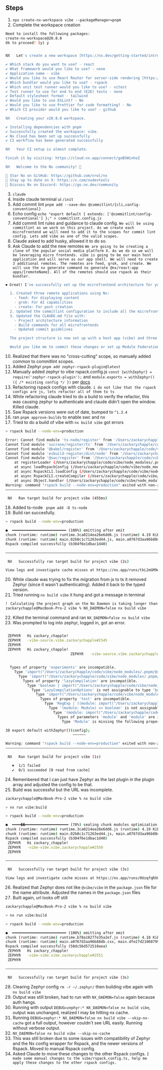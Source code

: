 ## Steps
1. `npx create-nx-workspace vibe --packageManager=pnpm`
2. Complete the workspace creation
```bash
Need to install the following packages:
create-nx-workspace@20.8.0
Ok to proceed? (y) y


NX   Let's create a new workspace [https://nx.dev/getting-started/intro]

✔ Which stack do you want to use? · react
✔ What framework would you like to use? · none
✔ Application name · vibe
✔ Would you like to use React Router for server-side rendering [https://reactrouter.com/]? · No
✔ Which bundler would you like to use? · rspack
✔ Which unit test runner would you like to use? · vitest
✔ Test runner to use for end to end (E2E) tests · none
✔ Default stylesheet format · tailwind
✔ Would you like to use ESLint? · No
✔ Would you like to use Prettier for code formatting? · No
✔ Which CI provider would you like to use? · github

NX   Creating your v20.8.0 workspace.

✔ Installing dependencies with pnpm
✔ Successfully created the workspace: vibe.
✔ Nx Cloud has been set up successfully
✔ CI workflow has been generated successfully

NX   Your CI setup is almost complete.

Finish it by visiting: https://cloud.nx.app/connect/goBSWinhoZ

NX   Welcome to the Nx community! 👋

🌟 Star Nx on GitHub: https://github.com/nrwl/nx
📢 Stay up to date on X: https://x.com/nxdevtools
💬 Discuss Nx on Discord: https://go.nx.dev/community
```
3. `claude`
4. Inside claude terminal ui `/init`
5. Add commit lint `pnpm add --save-dev @commitlint/{cli,config-conventional}`
6. Echo config `echo "export default { extends: ['@commitlint/config-conventional'] };" > commitlint.config.js`
7. Add commit lint rules and guidance to claude config. `We will be using commitlint as we work on this project. As we create each microfrontend we will need to add it to the scopes for commit lint config. Lets add vibe as one of the valid scopes.`
8. Claude asked to add husky, allowed it to do so. 
9. Ask Claude to add the new remotes `We are going to be creating a clone of the popular social media platform X. As we do so we will be leveraging micro frontends. vibe is going to be our main host application and will serve as our app shell. We will need to create 3 additional remotes. The remotes are feed, grok, and create. We will use the nx generate command nx generate @nx/react:app apps/{remoteName}. All of the remotes should use rspack as their bundler.`
```bash
⏺ Great! I've successfully set up the microfrontend architecture for your X clone with:

  1. Created three remote applications using Nx:
    - feed: For displaying content
    - grok: For AI capabilities
    - create: For post creation
  2. Updated the commitlint configuration to include all the microfrontends as valid scopes
  3. Updated the CLAUDE.md file with:
    - Project architecture information
    - Build commands for all microfrontends
    - Updated commit guidelines

  The project structure is now set up with a host app (vibe) and three remote microfrontends (feed, grok, create), all configured with the rspack bundler.

  Would you like me to commit these changes or set up Module Federation to connect the host and remotes?
```
10. Realized that there was no "cross-cutting" scope, so manually added common to commitlint scopes.
11. Added Zephyr `pnpm add zephyr-rspack-plugin@latest`
12. Manually added zephyr to vibe rspack.config.js `const {withZephyr} = require('zephyr-rspack-plugin');` and `module.exports = withZephyr()({ /* existing config */ })` per [docs](https://docs.zephyr-cloud.io/recipes/react-rspack-nx)
13. Refactoring rspack configs with claude. `i do not like that the rspack configs are js, lets refactor all of them to ts `
14. While refactoring claude tried to do a build to verify the refactor, this was causing zephyr to authenticate and claude didn't open the window. Killed claude.
15. Saw Rspack versions were out of date, bumped to `^1.3.4`
16. ran `pnpm approve-builds` to enable swc and nx
17. Tried to do a build of vibe with `nx build vibe` got errors
```bash 
> rspack build --node-env=production

Error: Cannot find module 'ts-node/register' from '/Users/zackarychapple/code/vibe/apps/vibe'
Cannot find module 'sucrase/register/ts' from '/Users/zackarychapple/code/vibe/apps/vibe'
Cannot find module '@babel/register' from '/Users/zackarychapple/code/vibe/apps/vibe'
Cannot find module 'esbuild-register/dist/node' from '/Users/zackarychapple/code/vibe/apps/vibe'
Cannot find module '@swc/register' from '/Users/zackarychapple/code/vibe/apps/vibe'
    at registerLoader (/Users/zackarychapple/code/vibe/node_modules/.pnpm/@rspack+cli@1.3.4_@rspack+core@1.3.4_@swc+helpers@0.5.17__@types+express@4.17.21_webpac_b9a40038ec6c65e81b58836c42cc2274/node_modules/@rspack/cli/dist/index.js:551:23)
    at async loadRspackConfig (/Users/zackarychapple/code/vibe/node_modules/.pnpm/@rspack+cli@1.3.4_@rspack+core@1.3.4_@swc+helpers@0.5.17__@types+express@4.17.21_webpac_b9a40038ec6c65e81b58836c42cc2274/node_modules/@rspack/cli/dist/index.js:608:87)
    at async RspackCLI.loadConfig (/Users/zackarychapple/code/vibe/node_modules/.pnpm/@rspack+cli@1.3.4_@rspack+core@1.3.4_@swc+helpers@0.5.17__@types+express@4.17.21_webpac_b9a40038ec6c65e81b58836c42cc2274/node_modules/@rspack/cli/dist/index.js:735:32)
    at async RspackCLI.createCompiler (/Users/zackarychapple/code/vibe/node_modules/.pnpm/@rspack+cli@1.3.4_@rspack+core@1.3.4_@swc+helpers@0.5.17__@types+express@4.17.21_webpac_b9a40038ec6c65e81b58836c42cc2274/node_modules/@rspack/cli/dist/index.js:628:26)
    at async Object.handler (/Users/zackarychapple/code/vibe/node_modules/.pnpm/@rspack+cli@1.3.4_@rspack+core@1.3.4_@swc+helpers@0.5.17__@types+express@4.17.21_webpac_b9a40038ec6c65e81b58836c42cc2274/node_modules/@rspack/cli/dist/index.js:284:34)
Warning: command "rspack build --node-env=production" exited with non-zero status code
—————————————————————————————————————————————————————————————————————————————————————————————————————————————————————————————————————————————————————————————————————————————————————————————————————————————————————————————————————————

 NX   Ran target build for project vibe (455ms)
```
18. Added ts-node ` pnpm add -D ts-node`
19. Build ran succesfully. 
```bash
> rspack build --node-env=production

●  ━━━━━━━━━━━━━━━━━━━━━━━━━ (100%) emitting after emit                                                                                                                                                                                   Entrypoint main 192 KiB = runtime.3ca0214ea26e6dd6.js 1.63 KiB main.a0767d3aa96b88db.css 8.13 KiB main.02b8c1c71263ed44.js 182 KiB
chunk (runtime: runtime) runtime.3ca0214ea26e6dd6.js (runtime) 4.19 KiB [initial] [rendered]
chunk (runtime: runtime) main.02b8c1c71263ed44.js, main.a0767d3aa96b88db.css (main) 13 KiB (css/mini-extract) 508 KiB (javascript) [entry] [rendered]
Rspack compiled successfully (b304f6e1dbac1d40)

—————————————————————————————————————————————————————————————————————————————————————————————————————————————————————————————————————————————————————————————————————————————————————————————————————————————————————————————————————————

 NX   Successfully ran target build for project vibe (2s)

View logs and investigate cache misses at https://nx.app/runs/tkL2mGM9e4
```
20. While claude was trying to fix the migration from js to ts it removed Zephyr (since it wasn't authenticating). Added it back to the typed version.
21. Tried running `nx build vibe` it hung and got a message in terminal
```bash
⠇ Calculating the project graph on the Nx Daemon is taking longer than expected. Re-run with NX_DAEMON=false to see more details.^C%                                                                                                      
zackarychapple@MacBook-Pro-2 vibe % NX_DAEMON=false nx build vibe 
```
22. Killed the terminal command and ran `NX_DAEMON=false nx build vibe`
23. Was prompted to log into zephyr, logged in, got an error.
```bash

 ZEPHYR   Hi zackary_chapple!
 ZEPHYR   -vibe-source.vibe.zackarychapple#2545
 ZEPHYR   
 ZEPHYR   Hi zackary_chapple!
                              ZEPHYR   -vibe-source.vibe.zackarychapple#2546
                                                                             ZEPHYR   
                                                                                      rspack.config.ts:38:29 - error TS2345: Argument of type 'import("/Users/zackarychapple/code/vibe/node_modules/.pnpm/@rspack+core@1.3.4_@swc+helpers@0.5.17/node_modules/@rspack/core/dist/config/types").RspackOptions' is not assignable to parameter of type 'import("/Users/zackarychapple/code/vibe/node_modules/.pnpm/@rspack+core@1.2.8_@swc+helpers@0.5.17/node_modules/@rspack/core/dist/config/types").RspackOptions'.
  Types of property 'experiments' are incompatible.
    Type 'import("/Users/zackarychapple/code/vibe/node_modules/.pnpm/@rspack+core@1.3.4_@swc+helpers@0.5.17/node_modules/@rspack/core/dist/config/types").Experiments | undefined' is not assignable to type 'import("/Users/zackarychapple/code/vibe/node_modules/.pnpm/@rspack+core@1.2.8_@swc+helpers@0.5.17/node_modules/@rspack/core/dist/config/types").Experiments | undefined'.
      Type 'import("/Users/zackarychapple/code/vibe/node_modules/.pnpm/@rspack+core@1.3.4_@swc+helpers@0.5.17/node_modules/@rspack/core/dist/config/types").Experiments' is not assignable to type 'import("/Users/zackarychapple/code/vibe/node_modules/.pnpm/@rspack+core@1.2.8_@swc+helpers@0.5.17/node_modules/@rspack/core/dist/config/types").Experiments'.
        Types of property 'lazyCompilation' are incompatible.
          Type 'boolean | import("/Users/zackarychapple/code/vibe/node_modules/.pnpm/@rspack+core@1.3.4_@swc+helpers@0.5.17/node_modules/@rspack/core/dist/config/types").LazyCompilationOptions | undefined' is not assignable to type 'boolean | import("/Users/zackarychapple/code/vibe/node_modules/.pnpm/@rspack+core@1.2.8_@swc+helpers@0.5.17/node_modules/@rspack/core/dist/config/types").LazyCompilationOptions | undefined'.
            Type 'LazyCompilationOptions' is not assignable to type 'boolean | LazyCompilationOptions | undefined'.
              Type 'import("/Users/zackarychapple/code/vibe/node_modules/.pnpm/@rspack+core@1.3.4_@swc+helpers@0.5.17/node_modules/@rspack/core/dist/config/types").LazyCompilationOptions' is not assignable to type 'import("/Users/zackarychapple/code/vibe/node_modules/.pnpm/@rspack+core@1.2.8_@swc+helpers@0.5.17/node_modules/@rspack/core/dist/config/types").LazyCompilationOptions'.
                Types of property 'test' are incompatible.
                  Type 'RegExp | ((module: import("/Users/zackarychapple/code/vibe/node_modules/.pnpm/@rspack+binding@1.3.4/node_modules/@rspack/binding/binding").Module) => boolean) | undefined' is not assignable to type 'RegExp | ((module: import("/Users/zackarychapple/code/vibe/node_modules/.pnpm/@rspack+core@1.2.8_@swc+helpers@0.5.17/node_modules/@rspack/core/dist/Module").Module) => boolean) | undefined'.
                    Type '(module: Module) => boolean' is not assignable to type 'RegExp | ((module: Module) => boolean) | undefined'.
                      Type '(module: import("/Users/zackarychapple/code/vibe/node_modules/.pnpm/@rspack+binding@1.3.4/node_modules/@rspack/binding/binding").Module) => boolean' is not assignable to type '(module: import("/Users/zackarychapple/code/vibe/node_modules/.pnpm/@rspack+core@1.2.8_@swc+helpers@0.5.17/node_modules/@rspack/core/dist/Module").Module) => boolean'.
                        Types of parameters 'module' and 'module' are incompatible.
                          Type 'Module' is missing the following properties from type 'Module': useSimpleSourceMap, _originalSource, _emitFile, [MODULE_IDENTIFIER_SYMBOL]

38 export default withZephyr()(config);
                               ~~~~~~

Warning: command "rspack build --node-env=production" exited with non-zero status code
—————————————————————————————————————————————————————————————————————————————————————————————————————————————————————————————————————————————————————————————————————————————————————————————————————————————————————————————————————————

 NX   Ran target build for project vibe (1s)

   ✖  1/1 failed
   ✔  0/1 succeeded [0 read from cache]
```
24. Remembered that I can just have Zephyr as the last plugin in the plugin array and adjusted the config to be that. 
25. Build was successful but the URL was incomplete. 
```bash
zackarychapple@MacBook-Pro-2 vibe % nx build vibe                

> nx run vibe:build

> rspack build --node-env=production

●  ━━━━��━━━━━━━━━━━━━━━━━━━━ (78%) sealing chunk modules optimization                                                                                                                                                                    ●  ━━━━━━━━━━━━━━━━━━━━━━━━━ (100%) emitting after emit                                                                                                                                                                                   Entrypoint main 192 KiB = runtime.3ca0214ea26e6dd6.js 1.63 KiB main.a0767d3aa96b88db.css 8.13 KiB main.02b8c1c71263ed44.js 182 KiB
chunk (runtime: runtime) runtime.3ca0214ea26e6dd6.js (runtime) 4.19 KiB [initial] [rendered]
chunk (runtime: runtime) main.02b8c1c71263ed44.js, main.a0767d3aa96b88db.css (main) 13 KiB (css/mini-extract) 508 KiB (javascript) [entry] [rendered]
Rspack compiled successfully (b304f6e1dbac1d40)
 ZEPHYR   Hi zackary_chapple!
 ZEPHYR   -vibe-vibe.vibe.zackarychapple#2550
 ZEPHYR   

—————————————————————————————————————————————————————————————————————————————————————————————————————————————————————————————————————————————————————————————————————————————————————————————————————————————————————————————————————————

 NX   Successfully ran target build for project vibe (3s)

View logs and investigate cache misses at https://nx.app/runs/0UzqfqRXCd
```
26. Realized that Zephyr does not like `@vibe/vibe` in the `package.json` file for the name attribute. Adjusted the names in the `package.json` files
27. Built again, url looks off still
```bash
zackarychapple@MacBook-Pro-2 vibe % nx build vibe

> nx run vibe:build

> rspack build --node-env=production

●  ━━━━━━━━━━━━━━━━━━━━━━━━━ (100%) emitting after emit                                                                                                                                                                                   Entrypoint main 192 KiB = runtime.b78a18277e35a2ef.js 1.62 KiB main.a0767d3aa96b88db.css 8.13 KiB main.dfe27d21060799a1.js 182 KiB
chunk (runtime: runtime) runtime.b78a18277e35a2ef.js (runtime) 4.18 KiB [initial] [rendered]
chunk (runtime: runtime) main.a0767d3aa96b88db.css, main.dfe27d21060799a1.js (main) 13 KiB (css/mini-extract) 508 KiB (javascript) [entry] [rendered]
Rspack compiled successfully (58dc56d572510aea)
 ZEPHYR   Hi zackary_chapple!
 ZEPHYR   -vibe-vibe.vibe.zackarychapple#2551
 ZEPHYR   

—————————————————————————————————————————————————————————————————————————————————————————————————————————————————————————————————————————————————————————————————————————————————————————————————————————————————————————————————————————

 NX   Successfully ran target build for project vibe (3s)
```
28. Clearing Zephyr config `rm -r ~/.zephyr/` then building vibe again with `nx build vibe`
29. Output was still broken, had to run with `NX_DAEMON=false` again because auth hangs.
30. Running with output `DEBUG=zephyr:* NX_DAEMON=false nx build vibe`, output was unchanged, realized I may be hitting nx cache.
31. Running `DEBUG=zephyr:* NX_DAEMON=false nx build vibe --skip-nx-cache` got a full output, however couldn't see URL easily. Running without verbose output. 
32. `NX_DAEMON=false nx build vibe --skip-nx-cache`
33. This was still broken due to some issues with compatibility of Zephyr and the Nx config wrapper for Rspack, and the newer versions of Rspack. Moved to manual Rspack config.
34. Asked Claude to move these changes to the other Rspack configs. `I made some manual changes to the vibe/rspack.config.ts, help me apply these changes to the other rspack configs.`
